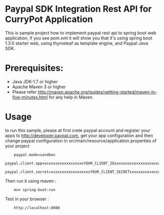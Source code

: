 Paypal SDK Integration Rest API for CurryPot Application
=========================================
This is sample project how to implement paypal rest api to spring boot web application,
if you see pom.xml it will show you that it's using spring boot 1.3.0 starter web, using thymeleaf as template engine, and Paypal Java SDK.

Prerequisites:
==============
*	Java JDK-1.7 or higher
*	Apache Maven 3 or higher
*	Please refer http://maven.apache.org/guides/getting-started/maven-in-five-minutes.html for any help in Maven.

Usage
=====
to run this sample, please at first crete paypal account and register your apps to http://developer.paypal.com, get your app configuration and then change paypal configuration in src/main/resource/application.properties of your project

		
		paypal.mode=sandbox
		paypal.client.app=xxxxxxxxxxxxxxxxxxYOUR_CLIENT_IDxxxxxxxxxxxxxxxxxxxxxxxxxxxxxxxxxxx
		paypal.client.secret=xxxxxxxxxxxxxxxxxxYOUR_CLIENT_SECRETxxxxxxxxxxxxxxxxxxxxxxxxxxxxxxxxxxx
		

Then run it using maven :

		
		mvn spring-boot:run
		

Test in your browser : 

		
		http://localhost:8080
		

